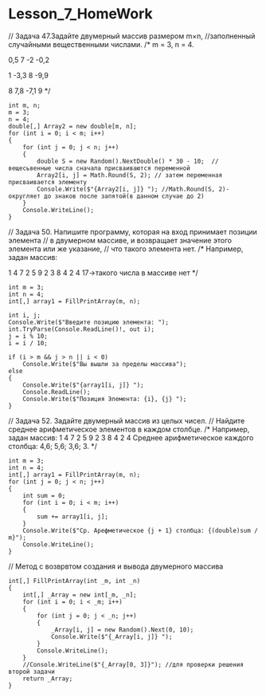 # Lesson_7_HomeWork
// Задача 47.Задайте двумерный массив размером m×n,
//заполненный случайными вещественными числами.
/*
m = 3, n = 4.

0,5 7 -2 -0,2

1 -3,3 8 -9,9

8 7,8 -7,1 9
*/
```
int m, n;
m = 3;
n = 4;
double[,] Array2 = new double[m, n];
for (int i = 0; i < m; i++)
{
    for (int j = 0; j < n; j++)
    {
        double S = new Random().NextDouble() * 30 - 10;  // вещесьвенные числа сначала присваиваются переменной
        Array2[i, j] = Math.Round(S, 2); // затем переменная присваивается элементу
        Console.Write($"{Array2[i, j]} "); //Math.Round(S, 2)- округляет до знаков после запятой(в данном случае до 2)
    }
    Console.WriteLine();
}
```

// Задача 50. Напишите программу, которая на вход принимает позиции элемента
// в двумерном массиве, и возвращает значение этого элемента или же указание,
// что такого элемента нет.
/*
Например, задан массив:

1 4 7 2
5 9 2 3
8 4 2 4
17->такого числа в массиве нет
*/
```
int m = 3;
int n = 4;
int[,] array1 = FillPrintArray(m, n);

int i, j;
Console.Write($"Введите позицию элемента: ");
int.TryParse(Console.ReadLine()!, out i);
j = i % 10;
i = i / 10;

if (i > m && j > n || i < 0)
    Console.Write($"Вы вышли за пределы массива");
else
{
    Console.Write($"{array1[i, j]} ");
    Console.ReadLine();
    Console.Write($"Позиция Элемента: {i}, {j} ");
}
```
// Задача 52. Задайте двумерный массив из целых чисел.
// Найдите среднее арифметическое элементов в каждом столбце.
/*
Например, задан массив:
1 4 7 2
5 9 2 3
8 4 2 4
Среднее арифметическое каждого столбца: 4,6; 5,6; 3,6; 3.
*/
```
int m = 3;
int n = 4;
int[,] array1 = FillPrintArray(m, n);
for (int j = 0; j < n; j++)
{
    int sum = 0;
    for (int i = 0; i < m; i++)
    {
        sum += array1[i, j];
    }
    Console.Write($"Ср. Арефметическое {j + 1} столбца: {(double)sum / m}");
    Console.WriteLine();
}
```
// Метод с возврвтом создания и вывода двумерного массива
```
int[,] FillPrintArray(int _m, int _n)
{
    int[,] _Array = new int[_m, _n];
    for (int i = 0; i < _m; i++)
    {
        for (int j = 0; j < _n; j++)
        {
            _Array[i, j] = new Random().Next(0, 10);
            Console.Write($"{_Array[i, j]} ");
        }
        Console.WriteLine();
    }
    //Console.WriteLine($"{_Array[0, 3]}"); //для проверки решения второй задачи
    return _Array;
}
```
